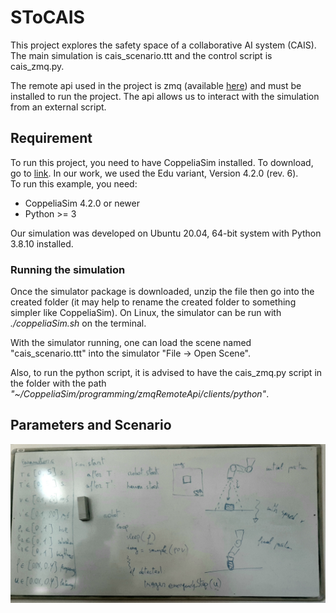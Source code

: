 # SToCAIS
This project explores the safety space of a collaborative AI system (CAIS). The main simulation is cais\_scenario.ttt and the control script is cais\_zmq.py.<br>

The remote api used in the project is zmq (available [here](https://www.coppeliarobotics.com/helpFiles/en/zmqRemoteApiOverview.htm)) and must be installed to run the project. The api allows us to interact with the simulation from an external script.<br>

## Requirement
To run this project, you need to have CoppeliaSim installed. To download, go to [link](https://www.coppeliarobotics.com/downloads). In our work, we used the Edu variant, Version 4.2.0 (rev. 6).<br>
To run this example, you need:
- CoppeliaSim 4.2.0 or newer 
- Python >= 3

Our simulation was developed on Ubuntu 20.04, 64-bit system with Python 3.8.10 installed.

### Running the simulation
Once the simulator package is downloaded, unzip the file then go into the created folder (it may help to rename the created folder to something simpler like CoppeliaSim). On Linux, the simulator can be run with _./coppeliaSim.sh_ on the terminal.<br>

With the simulator running, one can load the scene named "cais_scenario.ttt" into the simulator "File -> Open Scene".<br>

Also, to run the python script, it is advised to have the cais\_zmq.py script in the folder with the path _"~/CoppeliaSim/programming/zmqRemoteApi/clients/python"_.


## Parameters and Scenario
![](new_search_parameters.jpg)
